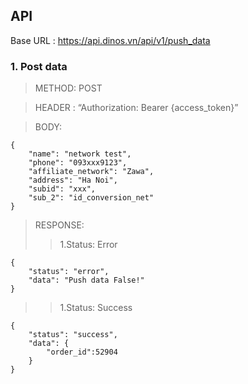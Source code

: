 ## API

Base URL : https://api.dinos.vn/api/v1/push_data

### 1. Post data

>METHOD: POST

>HEADER : “Authorization: Bearer {access_token}”

>BODY: 

    {	
        "name": "network test",
        "phone": "093xxx9123",
        "affiliate_network": "Zawa",
        "address": "Ha Noi",
        "subid": "xxx",
        "sub_2": "id_conversion_net"
    }

>RESPONSE:
>>1.Status: Error

    {
        "status": "error",
        "data": "Push data False!"
    }
        
>>1.Status: Success

    {
        "status": "success",
        "data": {
            "order_id":52904
        }
    }

#  
